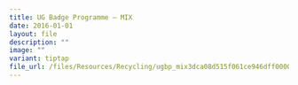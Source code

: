```yaml
---
title: UG Badge Programme – MIX
date: 2016-01-01
layout: file
description: ""
image: ""
variant: tiptap
file_url: /files/Resources/Recycling/ugbp_mix3dca08d515f061ce946dff0000c37214.pdf
---
```

